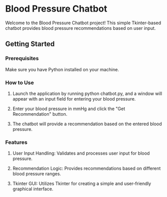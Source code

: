 # Blood Pressure Chatbot

Welcome to the Blood Pressure Chatbot project! This simple Tkinter-based chatbot provides blood pressure recommendations based on user input.

## Getting Started

### Prerequisites

Make sure you have Python installed on your machine.

### How to Use

1. Launch the application by running python chatbot.py, and a window will appear with an input field for entering your blood pressure.

2. Enter your blood pressure in mmHg and click the "Get Recommendation" button.

3. The chatbot will provide a recommendation based on the entered blood pressure.

### Features

1. User Input Handling: Validates and processes user input for blood pressure.

2. Recommendation Logic: Provides recommendations based on different blood pressure ranges.

3. Tkinter GUI: Utilizes Tkinter for creating a simple and user-friendly graphical interface.
